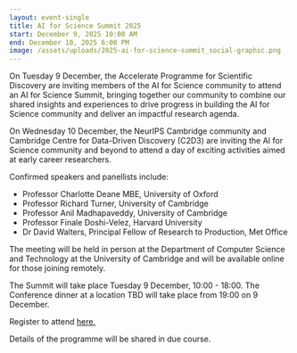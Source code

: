 ```yaml
---
layout: event-single
title: AI for Science Summit 2025
start: December 9, 2025 10:00 AM
end: December 10, 2025 6:00 PM
image: /assets/uploads/2025-ai-for-science-summit_social-graphic.png
---
```

On Tuesday 9 December, the Accelerate Programme for Scientific Discovery are inviting members of the AI for Science community to attend an AI for Science Summit, bringing together our community to combine our shared insights and experiences to drive progress in building the AI for Science community and deliver an impactful research agenda.

O﻿n Wednesday 10 December, the NeurIPS Cambridge community and Cambridge Centre for Data-Driven Discovery (C2D3) are inviting the AI for Science community and beyond to attend a day of exciting activities aimed at early career researchers.

Confirmed speakers and panellists include:

* Professor Charlotte Deane MBE, University of Oxford
* Professor Richard Turner, University of Cambridge
* P﻿rofessor Anil Madhapaveddy, University of Cambridge
* P﻿rofessor Finale Doshi-Velez, Harvard University
* Dr David Walters, Principal Fellow of Research to Production, Met Office

The meeting will be held in person at the Department of Computer Science and Technology at the University of Cambridge and will be available online for those joining remotely.

The Summit will take place Tuesday 9 December, 10:00 - 18:00. The Conference dinner at a location TBD will take place from 19:00 on 9 December.

R﻿egister to attend [here.](https://forms.office.com/Pages/ResponsePage.aspx?id=RQSlSfq9eUut41R7TzmG6bVVsyU9DSpOsyxmYdYCiK5UNzFSUlc2MlE1S05PQ0JMUFVFME5VRVc0NS4u)

D﻿etails of the programme will be shared in due course.